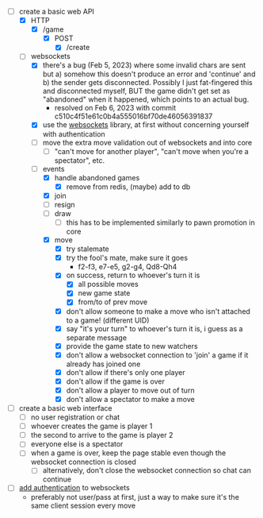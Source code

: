 
- [ ] create a basic web API
  - [x] HTTP
    - [x] /game
      - [x] POST
         - [x] /create
  - [ ] websockets
     - [x] there's a bug (Feb 5, 2023) where some invalid chars are sent but a) somehow this doesn't produce an error and 'continue' and b) the sender gets disconnected. Possibly I just fat-fingered this and disconnected myself, BUT the game didn't get set as "abandoned" when it happened, which points to an actual bug.
        - resolved on Feb 6, 2023 with commit c510c4f51e61c0b4a555016bf70de46056391837
     - [x] use the [websockets][1] library, at first without concerning yourself with authentication
     - [ ] move the extra move validation out of websockets and into core
        - [ ] "can't move for another player", "can't move when you're a spectator", etc.
     - [ ] events
         - [x] handle abandoned games
           - [x] remove from redis, (maybe) add to db
         - [x] join
         - [ ] resign
         - [ ] draw
            - [ ] this has to be implemented similarly to pawn promotion in core
         - [x] move
            - [x] try stalemate
            - [x] try the fool's mate, make sure it goes
                - f2-f3, e7-e5, g2-g4, Qd8-Qh4
            - [x] on success, return to whoever's turn it is
                - [x] all possible moves
                - [x] new game state
                - [x] from/to of prev move
            - [x] don't allow someone to make a move who isn't attached to a game! (different UID)
            - [x] say "it's your turn" to whoever's turn it is, i guess as a separate message
            - [x] provide the game state to new watchers
            - [x] don't allow a websocket connection to 'join' a game if it already has joined one
            - [x] don't allow if there's only one player
            - [x] don't allow if the game is over
            - [x] don't allow a player to move out of turn
            - [x] don't allow a spectator to make a move

- [ ] create a basic web interface
  - [ ] no user registration or chat
  - [ ] whoever creates the game is player 1
  - [ ] the second to arrive to the game is player 2
  - [ ] everyone else is a spectator
  - [ ] when a game is over, keep the page stable even though the websocket connection is closed
    - [ ] alternatively, don't close the websocket connection so chat can continue

- [ ] [add authentication][2] to websockets
  - preferably not user/pass at first, just a way to make sure it's the same client session every move

[1]: https://websockets.readthedocs.io/en/stable/intro/index.html
[2]: https://websockets.readthedocs.io/en/stable/topics/authentication.html
